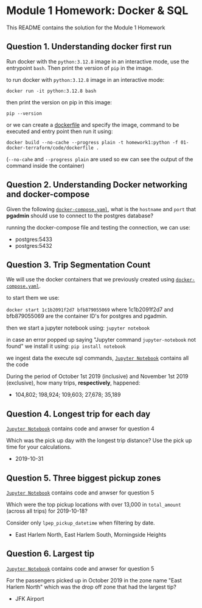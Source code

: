 # Module 1 Homework: Docker & SQL

This README contains the solution for the Module 1 Homework


## Question 1. Understanding docker first run 

Run docker with the `python:3.12.8` image in an interactive mode, use the entrypoint `bash`.
Then print the version of `pip` in the image.

to run docker with `python:3.12.8` image in an interactive mode:

`docker run -it python:3.12.8 bash`

then print the version on pip in this image:

`pip --version`

or we can create a [dockerfile](code/dockerfile) and specify the image, command to be executed and entry point then run it using:

`docker build --no-cache --progress plain -t homework1:python -f 01-docker-terraform/code/dockerfile .`

(`--no-cahe` and `--progress plain` are used so ew can see the output of the command inside the container)


## Question 2. Understanding Docker networking and docker-compose

Given the following [`docker-compose.yaml`](code/docker-compose.yaml), what is the `hostname` and `port` that **pgadmin** should use to connect to the postgres database?

running the docker-compose file and testing the connection, we can use:

- postgres:5433
- postgres:5432


## Question 3. Trip Segmentation Count

We will use the docker containers that we previously created using [`docker-compose.yaml`](code/docker-compose.yaml).

to start them we use:

`docker start 1c1b2091f2d7 bfb879055069` where 1c1b2091f2d7 and bfb879055069 are the container ID's for postgres and pgadmin.

then we start a jupyter notebook using: 
`jupyter notebook`

in case an error popped up saying "Jupyter command `jupyter-notebook` not found" we install it using:
`pip install notebook`

we ingest data the execute sql commands, [`Jupyter Notebook`](code/Homework1.ipynb) contains all the code

During the period of October 1st 2019 (inclusive) and November 1st 2019 (exclusive), how many trips, **respectively**, happened:

- 104,802;  198,924;  109,603;  27,678;  35,189

## Question 4. Longest trip for each day

[`Jupyter Notebook`](code/docker-compose.yaml) contains code and anwser for question 4

Which was the pick up day with the longest trip distance?
Use the pick up time for your calculations.

- 2019-10-31


## Question 5. Three biggest pickup zones

[`Jupyter Notebook`](code/Homework1.ipynb) contains code and anwser for question 5

Which were the top pickup locations with over 13,000 in
`total_amount` (across all trips) for 2019-10-18?

Consider only `lpep_pickup_datetime` when filtering by date.
 
- East Harlem North, East Harlem South, Morningside Heights



## Question 6. Largest tip

[`Jupyter Notebook`](code/Homework1.ipynb) contains code and anwser for question 5

For the passengers picked up in October 2019 in the zone
name "East Harlem North" which was the drop off zone that had
the largest tip?

- JFK Airport


